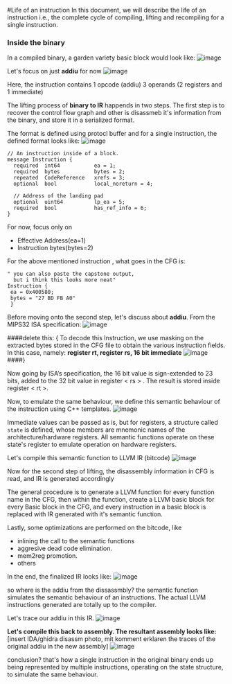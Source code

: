 #Life of an instruction
In this document, we will describe the life of an instruction i.e., the complete cycle of compiling, lifting and recompiling for a single instruction.

### Inside the binary

In a compiled binary, a garden variety basic block would look like:
![image](basic_block.png)

Let's focus on just **addiu** for now
![image](addiu_dis.png)



Here, the instruction contains 
1 opcode (addiu)
3 operands (2 registers and 1 immediate)

The lifting process of **binary to IR** happends in two steps.
The first step is to recover the control flow graph and other is disassmeb it's information from the binary, and store it in a serialized format.

The format is defined using protocl buffer and for a single instruction, the defined format looks like:
![image](protocol_buffer.png)
```
// An instruction inside of a block.
message Instruction {
  required  int64           ea = 1;
  required  bytes           bytes = 2;
  repeated  CodeReference   xrefs = 3;
  optional  bool            local_noreturn = 4;

  // Address of the landing pad
  optional  uint64          lp_ea = 5;
  required  bool            has_ref_info = 6;
}
```

For now, focus only on 

- Effective Address(ea=1)
- Instruction bytes(bytes=2)

For the above mentioned instruction , what goes in the CFG is:
```
" you can also paste the capstone output, 
  but i think this looks more neat"
Instruction {
 ea = 0x400580;
 bytes = "27 BD FB A0"
 }
```

Before moving onto the second step, let's discuss about **addiu**.
From the MIPS32 ISA specification:
![image](addiu_ISA.png)

####delete this: {
To decode this Instruction, we use masking on the extracted bytes stored in the CFG file to obtain the various instruction fields.
In this case, namely: **register rt, register rs, 16 bit immediate**
![image](extract_addiu.png)
####}

Now going by ISA’s specification, the 16 bit value is sign-extended to 23 bits, added to the 32 bit value in register < rs > . The result is stored inside register < rt >.

Now, to emulate the same behaviour, we define this semantic behaviour of the instruction using C++ templates.
![image](addiu_semantic.png)

Immediate values can be passed as is, but for registers, a structure called ```state``` is defined, whose members are mnemonic names of the architecture/hardware registers.
All semantic functions operate on these state's register to emulate operation on hardware registers.

Let's compile this semantic function to LLVM IR (bitcode)
![image](compiled_semantic.png)

Now for the second step of lifting, the disassembly information in CFG is read, and IR is generated accordingly

The general procedure is to generate a LLVM function for every function name in the CFG, then within the function, create a LLVM basic block for every Basic block in the CFG, and every instruction in a basic block is replaced with IR generated with it's semantic function. 

Lastly, some optimizations are performed on the bitcode, like

- inlining the call to the semantic functions
- aggresive dead code elimination.
- mem2reg promotion.
- others

In the end, the finalized IR looks like:
![image](lifted_IR.png)

so where is the addiu from the dissassmbly?
the semantic function simulates the semantic behaviour of an instructions. The actual LLVM instructions generated are totally up to the compiler.

Let's trace our addiu in this IR.
![image](commented_IR.png)

**Let's compile this back to assembly. The resultant assembly looks like:**
[insert IDA/ghidra disassm photo, mit komment erklaren the traces of the original addiu in the new assembly]
![image](recompiled_IR.png)

conclusion? that's how a single instruction in the original binary ends up being represented by multiple instructions, operating on the state structure, to simulate the same behaviour.
